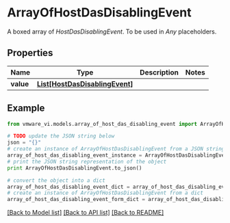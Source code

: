 # ArrayOfHostDasDisablingEvent

A boxed array of *HostDasDisablingEvent*. To be used in *Any* placeholders. 

## Properties
Name | Type | Description | Notes
------------ | ------------- | ------------- | -------------
**value** | [**List[HostDasDisablingEvent]**](HostDasDisablingEvent.md) |  | 

## Example

```python
from vmware_vi.models.array_of_host_das_disabling_event import ArrayOfHostDasDisablingEvent

# TODO update the JSON string below
json = "{}"
# create an instance of ArrayOfHostDasDisablingEvent from a JSON string
array_of_host_das_disabling_event_instance = ArrayOfHostDasDisablingEvent.from_json(json)
# print the JSON string representation of the object
print ArrayOfHostDasDisablingEvent.to_json()

# convert the object into a dict
array_of_host_das_disabling_event_dict = array_of_host_das_disabling_event_instance.to_dict()
# create an instance of ArrayOfHostDasDisablingEvent from a dict
array_of_host_das_disabling_event_form_dict = array_of_host_das_disabling_event.from_dict(array_of_host_das_disabling_event_dict)
```
[[Back to Model list]](../README.md#documentation-for-models) [[Back to API list]](../README.md#documentation-for-api-endpoints) [[Back to README]](../README.md)


